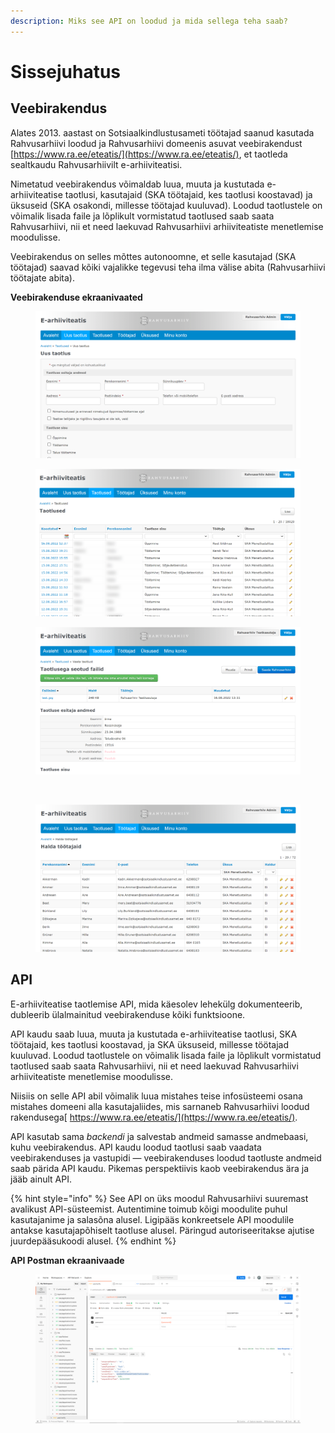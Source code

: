 ```yaml
---
description: Miks see API on loodud ja mida sellega teha saab?
---
```


# Sissejuhatus

## Veebirakendus

Alates 2013. aastast on Sotsiaalkindlustusameti töötajad saanud kasutada Rahvusarhiivi loodud ja Rahvusarhiivi domeenis asuvat veebirakendust [https://www.ra.ee/eteatis/](https://www.ra.ee/eteatis/), et taotleda sealtkaudu Rahvusarhiivilt e-arhiiviteatisi.

Nimetatud veebirakendus võimaldab luua, muuta ja kustutada e-arhiiviteatise taotlusi, kasutajaid (SKA töötajaid, kes taotlusi koostavad) ja üksuseid (SKA osakondi, millesse töötajad kuuluvad). Loodud taotlustele on võimalik lisada faile ja lõplikult vormistatud taotlused saab saata Rahvusarhiivi, nii et need laekuvad Rahvusarhiivi arhiiviteatiste menetlemise moodulisse.

Veebirakendus on selles mõttes autonoomne, et selle kasutajad (SKA töötajad) saavad kõiki vajalikke tegevusi teha ilma välise abita (Rahvusarhiivi töötajate abita).&#x20;

**Veebirakenduse ekraanivaated**

<div>

<figure><img src=".gitbook/assets/E-arhiiviteatis-Uus-taotlus (1) (1).png" alt=""><figcaption></figcaption></figure>

 

<figure><img src=".gitbook/assets/E-arhiiviteatis-Taotlused.png" alt=""><figcaption></figcaption></figure>

 

<figure><img src=".gitbook/assets/E-arhiiviteatis-Vaata-taotlust.png" alt=""><figcaption></figcaption></figure>

 

<figure><img src=".gitbook/assets/E-arhiiviteatis-Halda-üksusi.png" alt=""><figcaption></figcaption></figure>

 

<figure><img src=".gitbook/assets/E-arhiiviteatis-Halda-töötajaid (1).png" alt=""><figcaption></figcaption></figure>

</div>

## API

E-arhiiviteatise taotlemise API, mida käesolev lehekülg dokumenteerib, dubleerib ülalmainitud veebirakenduse kõiki funktsioone.&#x20;

API kaudu saab luua, muuta ja kustutada e-arhiiviteatise taotlusi, SKA töötajaid, kes taotlusi koostavad, ja SKA üksuseid, millesse töötajad kuuluvad. Loodud taotlustele on võimalik lisada faile ja lõplikult vormistatud taotlused saab saata Rahvusarhiivi, nii et need laekuvad Rahvusarhiivi arhiiviteatiste menetlemise moodulisse.

Niisiis on selle API abil võimalik luua mistahes teise infosüsteemi osana mistahes domeeni alla kasutajaliides, mis sarnaneb Rahvusarhiivi loodud rakendusega[ https://www.ra.ee/eteatis/](https://www.ra.ee/eteatis/).

API kasutab sama _backendi_ ja salvestab andmeid samasse andmebaasi, kuhu veebirakendus. API kaudu loodud taotlusi saab vaadata veebirakenduses ja vastupidi — veebirakenduses loodud taotluste andmeid saab pärida API kaudu. Pikemas perspektiivis kaob veebirakendus ära ja jääb ainult API. &#x20;

{% hint style="info" %}
See API on üks moodul Rahvusarhiivi suuremast avalikust API-süsteemist. Autentimine toimub kõigi moodulite puhul kasutajanime ja salasõna alusel. Ligipääs konkreetsele API moodulile antakse kasutajapõhiselt taotluse alusel. Päringud autoriseeritakse ajutise juurdepääsukoodi alusel.
{% endhint %}

**API Postman ekraanivaade**

<figure><img src=".gitbook/assets/api.png" alt=""><figcaption></figcaption></figure>
